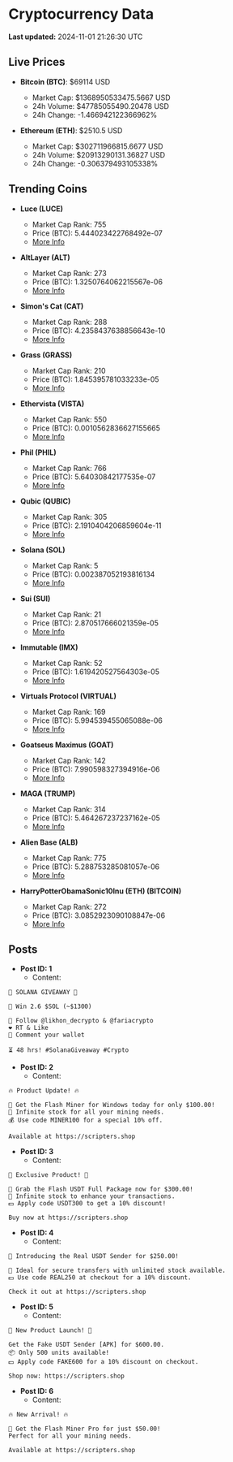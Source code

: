 # Cryptocurrency Data

**Last updated:** 2024-11-01 21:26:30 UTC

## Live Prices
- **Bitcoin (BTC)**: $69114 USD
  - Market Cap: $1368950533475.5667 USD
  - 24h Volume: $47785055490.20478 USD
  - 24h Change: -1.466942122366962%

- **Ethereum (ETH)**: $2510.5 USD
  - Market Cap: $302711966815.6677 USD
  - 24h Volume: $20913290131.36827 USD
  - 24h Change: -0.306379493105338%

## Trending Coins
- **Luce (LUCE)**
  - Market Cap Rank: 755
  - Price (BTC): 5.444023422768492e-07
  - [More Info](https://www.coingecko.com/en/coins/luce)

- **AltLayer (ALT)**
  - Market Cap Rank: 273
  - Price (BTC): 1.3250764062215567e-06
  - [More Info](https://www.coingecko.com/en/coins/altlayer)

- **Simon's Cat (CAT)**
  - Market Cap Rank: 288
  - Price (BTC): 4.2358437638856643e-10
  - [More Info](https://www.coingecko.com/en/coins/simons-cat)

- **Grass (GRASS)**
  - Market Cap Rank: 210
  - Price (BTC): 1.845395781033233e-05
  - [More Info](https://www.coingecko.com/en/coins/grass)

- **Ethervista (VISTA)**
  - Market Cap Rank: 550
  - Price (BTC): 0.0010562836627155665
  - [More Info](https://www.coingecko.com/en/coins/ethervista)

- **Phil (PHIL)**
  - Market Cap Rank: 766
  - Price (BTC): 5.64030842177535e-07
  - [More Info](https://www.coingecko.com/en/coins/phil)

- **Qubic (QUBIC)**
  - Market Cap Rank: 305
  - Price (BTC): 2.1910404206859604e-11
  - [More Info](https://www.coingecko.com/en/coins/qubic)

- **Solana (SOL)**
  - Market Cap Rank: 5
  - Price (BTC): 0.002387052193816134
  - [More Info](https://www.coingecko.com/en/coins/solana)

- **Sui (SUI)**
  - Market Cap Rank: 21
  - Price (BTC): 2.870517666021359e-05
  - [More Info](https://www.coingecko.com/en/coins/sui)

- **Immutable (IMX)**
  - Market Cap Rank: 52
  - Price (BTC): 1.619420527564303e-05
  - [More Info](https://www.coingecko.com/en/coins/immutable-x)

- **Virtuals Protocol (VIRTUAL)**
  - Market Cap Rank: 169
  - Price (BTC): 5.994539455065088e-06
  - [More Info](https://www.coingecko.com/en/coins/virtual-protocol)

- **Goatseus Maximus (GOAT)**
  - Market Cap Rank: 142
  - Price (BTC): 7.990598327394916e-06
  - [More Info](https://www.coingecko.com/en/coins/goatseus-maximus)

- **MAGA (TRUMP)**
  - Market Cap Rank: 314
  - Price (BTC): 5.464267237237162e-05
  - [More Info](https://www.coingecko.com/en/coins/maga)

- **Alien Base (ALB)**
  - Market Cap Rank: 775
  - Price (BTC): 5.288753285081057e-06
  - [More Info](https://www.coingecko.com/en/coins/alienbase)

- **HarryPotterObamaSonic10Inu (ETH) (BITCOIN)**
  - Market Cap Rank: 272
  - Price (BTC): 3.0852923090108847e-06
  - [More Info](https://www.coingecko.com/en/coins/harrypotterobamasonic10inu-eth)

## Posts
- **Post ID: 1**
  - Content:
```
🚀 SOLANA GIVEAWAY 🚀

🎁 Win 2.6 $SOL (~$1300)

🤝 Follow @likhon_decrypto & @fariacrypto
❤️ RT & Like
💬 Comment your wallet

⏳ 48 hrs! #SolanaGiveaway #Crypto
```

- **Post ID: 2**
  - Content:
```
🔥 Product Update! 🔥

🚀 Get the Flash Miner for Windows today for only $100.00!
🔋 Infinite stock for all your mining needs.
💰 Use code MINER100 for a special 10% off.

Available at https://scripters.shop
```

- **Post ID: 3**
  - Content:
```
🎁 Exclusive Product! 🎁

💸 Grab the Flash USDT Full Package now for $300.00!
🎉 Infinite stock to enhance your transactions.
💵 Apply code USDT300 to get a 10% discount!

Buy now at https://scripters.shop
```

- **Post ID: 4**
  - Content:
```
💎 Introducing the Real USDT Sender for $250.00!

💼 Ideal for secure transfers with unlimited stock available.
💵 Use code REAL250 at checkout for a 10% discount.

Check it out at https://scripters.shop
```

- **Post ID: 5**
  - Content:
```
🚀 New Product Launch! 🚀

Get the Fake USDT Sender [APK] for $600.00.
📦 Only 500 units available!
💵 Apply code FAKE600 for a 10% discount on checkout.

Shop now: https://scripters.shop
```

- **Post ID: 6**
  - Content:
```
🔥 New Arrival! 🔥

💸 Get the Flash Miner Pro for just $50.00!
Perfect for all your mining needs.

Available at https://scripters.shop
```

